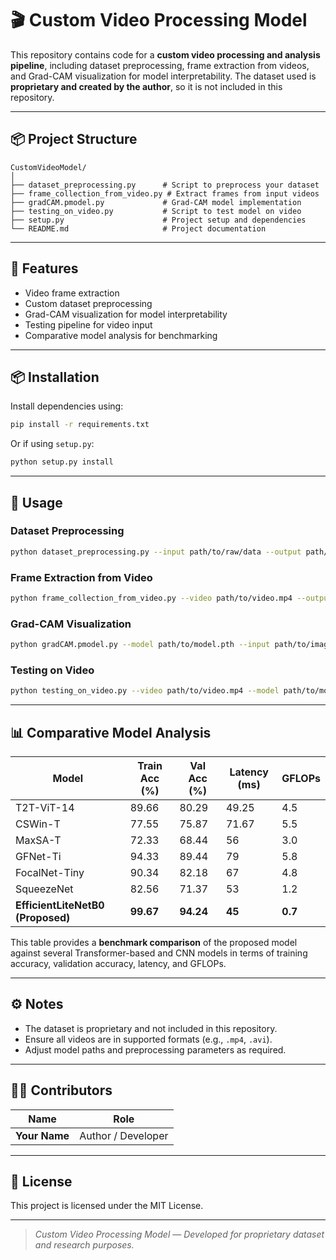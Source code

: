 # 🎬 Custom Video Processing Model

This repository contains code for a **custom video processing and analysis pipeline**, including dataset preprocessing, frame extraction from videos, and Grad-CAM visualization for model interpretability. The dataset used is **proprietary and created by the author**, so it is not included in this repository.

---

## 📦 Project Structure

```
CustomVideoModel/
│
├── dataset_preprocessing.py      # Script to preprocess your dataset
├── frame_collection_from_video.py # Extract frames from input videos
├── gradCAM.pmodel.py             # Grad-CAM model implementation
├── testing_on_video.py           # Script to test model on video
├── setup.py                      # Project setup and dependencies
└── README.md                     # Project documentation
```

---

## 🧩 Features

- Video frame extraction
- Custom dataset preprocessing
- Grad-CAM visualization for model interpretability
- Testing pipeline for video input
- Comparative model analysis for benchmarking

---

## 📦 Installation

Install dependencies using:

```bash
pip install -r requirements.txt
```

Or if using `setup.py`:

```bash
python setup.py install
```

---

## 🧠 Usage

### Dataset Preprocessing

```bash
python dataset_preprocessing.py --input path/to/raw/data --output path/to/preprocessed/data
```

### Frame Extraction from Video

```bash
python frame_collection_from_video.py --video path/to/video.mp4 --output path/to/frames
```

### Grad-CAM Visualization

```bash
python gradCAM.pmodel.py --model path/to/model.pth --input path/to/image_or_frame
```

### Testing on Video

```bash
python testing_on_video.py --video path/to/video.mp4 --model path/to/model.pth --output path/to/results
```

---

## 📊 Comparative Model Analysis

| Model                           | Train Acc (%) | Val Acc (%) | Latency (ms) | GFLOPs |
|---------------------------------|---------------|-------------|--------------|--------|
| T2T-ViT-14                      | 89.66         | 80.29       | 49.25        | 4.5    |
| CSWin-T                          | 77.55         | 75.87       | 71.67        | 5.5    |
| MaxSA-T                          | 72.33         | 68.44       | 56           | 3.0    |
| GFNet-Ti                         | 94.33         | 89.44       | 79           | 5.8    |
| FocalNet-Tiny                    | 90.34         | 82.18       | 67           | 4.8    |
| SqueezeNet                        | 82.56         | 71.37       | 53           | 1.2    |
| **EfficientLiteNetB0 (Proposed)** | **99.67**    | **94.24**  | **45**       | **0.7** |

This table provides a **benchmark comparison** of the proposed model against several Transformer-based and CNN models in terms of training accuracy, validation accuracy, latency, and GFLOPs.

---

## ⚙️ Notes

- The dataset is proprietary and not included in this repository.
- Ensure all videos are in supported formats (e.g., `.mp4`, `.avi`).
- Adjust model paths and preprocessing parameters as required.

---

## 🧑‍💻 Contributors

| Name                     | Role                |
| ------------------------ | ------------------ |
| **Your Name**            | Author / Developer |

---

## 🪪 License

This project is licensed under the MIT License.

---

> *Custom Video Processing Model — Developed for proprietary dataset and research purposes.*


